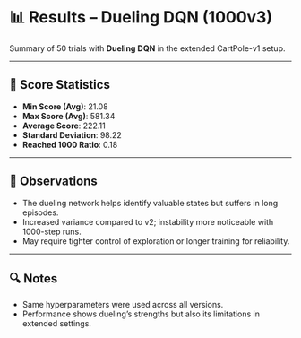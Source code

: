 # 📊 Results – Dueling DQN (1000v3)

Summary of 50 trials with **Dueling DQN** in the extended CartPole-v1 setup.

---

## 🧪 Score Statistics

- **Min Score (Avg)**: 21.08  
- **Max Score (Avg)**: 581.34  
- **Average Score**: 222.11  
- **Standard Deviation**: 98.22  
- **Reached 1000 Ratio**: 0.18

---

## 📌 Observations

- The dueling network helps identify valuable states but suffers in long episodes.
- Increased variance compared to v2; instability more noticeable with 1000-step runs.
- May require tighter control of exploration or longer training for reliability.

---

## 🔍 Notes

- Same hyperparameters were used across all versions.
- Performance shows dueling’s strengths but also its limitations in extended settings.
